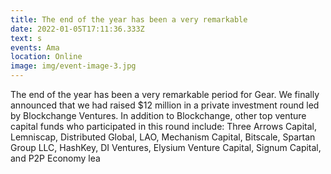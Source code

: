 ```yaml
---
title: The end of the year has been a very remarkable
date: 2022-01-05T17:11:36.333Z
text: s
events: Ama
location: Online
image: img/event-image-3.jpg
---
```

The end of the year has been a very remarkable period for Gear. We finally announced that we had raised $12 million in a private investment round led by Blockchange Ventures. In addition to Blockchange, other top venture capital funds who participated in this round include: Three Arrows Capital, Lemniscap, Distributed Global, LAO, Mechanism Capital, Bitscale, Spartan Group LLC, HashKey, DI Ventures, Elysium Venture Capital, Signum Capital, and P2P Economy lea
